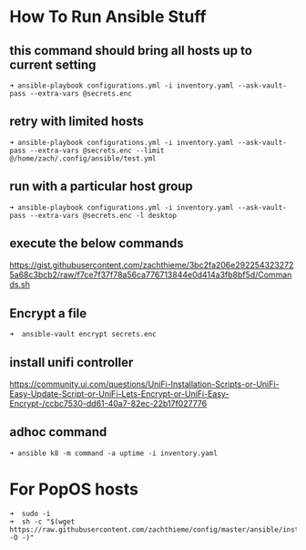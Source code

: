 # How To Run Ansible Stuff

## this command should bring all hosts up to current setting 

    ➜ ansible-playbook configurations.yml -i inventory.yaml --ask-vault-pass --extra-vars @secrets.enc 

## retry with limited hosts 

    ➜ ansible-playbook configurations.yml -i inventory.yaml --ask-vault-pass --extra-vars @secrets.enc --limit @/home/zach/.config/ansible/test.yml

## run with a particular host group
    ➜ ansible-playbook configurations.yml -i inventory.yaml --ask-vault-pass --extra-vars @secrets.enc -l desktop

## execute the below commands

<https://gist.githubusercontent.com/zachthieme/3bc2fa206e2922543232725a68c3bcb2/raw/f7ce7f37f78a56ca776713844e0d414a3fb8bf5d/Commands.sh>

## Encrypt a file

    ➜  ansible-vault encrypt secrets.enc

## install unifi controller
https://community.ui.com/questions/UniFi-Installation-Scripts-or-UniFi-Easy-Update-Script-or-UniFi-Lets-Encrypt-or-UniFi-Easy-Encrypt-/ccbc7530-dd61-40a7-82ec-22b17f027776

## adhoc command
    ➜ ansible k8 -m command -a uptime -i inventory.yaml
	
# For PopOS hosts 
    ➜  sudo -i
    ➜  sh -c "$(wget https://raw.githubusercontent.com/zachthieme/config/master/ansible/install.sh -O -)"

